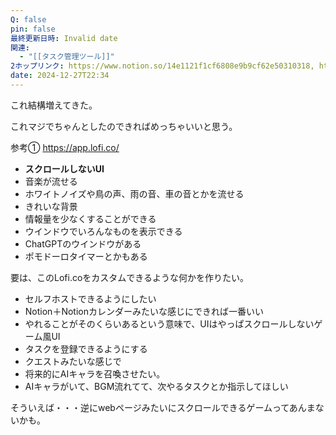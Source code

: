 ```yaml
---
Q: false
pin: false
最終更新日時: Invalid date
関連:
  - "[[タスク管理ツール]]"
2ホップリンク: https://www.notion.so/14e1121f1cf6808e9b9cf62e50310318, https://www.notion.so/3056553b21e84163b3e0ad162d924b07, https://www.notion.so/37dc6fa32cfe48cdb6ee6c64ce354faa, https://www.notion.so/82e3613c80b848eba1744b3b46afab38, https://www.notion.so/bb143b2d9c2445f5bf40ae2a4c5b325c
date: 2024-12-27T22:34
---
```

  

これ結構増えてきた。

  

これマジでちゃんとしたのできればめっちゃいいと思う。

参考① https://app.lofi.co/

- **スクロールしないUI**  
- 音楽が流せる  
- ホワイトノイズや鳥の声、雨の音、車の音とかを流せる  
- きれいな背景  
- 情報量を少なくすることができる  
- ウインドウでいろんなものを表示できる  
- ChatGPTのウインドウがある  
- ポモドーロタイマーとかもある  

要は、このLofi.coをカスタムできるような何かを作りたい。

- セルフホストできるようにしたい  
- Notion＋Notionカレンダーみたいな感じにできれば一番いい  
- やれることがそのくらいあるという意味で、UIはやっぱスクロールしないゲーム風UI  
- タスクを登録できるようにする  
- クエストみたいな感じで  
- 将来的にAIキャラを召喚させたい。  
- AIキャラがいて、BGM流れてて、次やるタスクとか指示してほしい  

そういえば・・・逆にwebページみたいにスクロールできるゲームってあんまないかも。